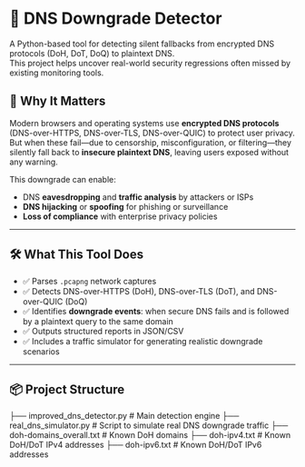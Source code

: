 # 🔐 DNS Downgrade Detector

A Python-based tool for detecting silent fallbacks from encrypted DNS protocols (DoH, DoT, DoQ) to plaintext DNS.  
This project helps uncover real-world security regressions often missed by existing monitoring tools.

## 🚨 Why It Matters

Modern browsers and operating systems use **encrypted DNS protocols** (DNS-over-HTTPS, DNS-over-TLS, DNS-over-QUIC) to protect user privacy. But when these fail—due to censorship, misconfiguration, or filtering—they silently fall back to **insecure plaintext DNS**, leaving users exposed without any warning.

This downgrade can enable:
- DNS **eavesdropping** and **traffic analysis** by attackers or ISPs
- **DNS hijacking** or **spoofing** for phishing or surveillance
- **Loss of compliance** with enterprise privacy policies

---

## 🛠️ What This Tool Does

- ✅ Parses `.pcapng` network captures
- ✅ Detects DNS-over-HTTPS (DoH), DNS-over-TLS (DoT), and DNS-over-QUIC (DoQ)
- ✅ Identifies **downgrade events**: when secure DNS fails and is followed by a plaintext query to the same domain
- ✅ Outputs structured reports in JSON/CSV
- ✅ Includes a traffic simulator for generating realistic downgrade scenarios

---

## 📦 Project Structure
├── improved_dns_detector.py # Main detection engine
├── real_dns_simulator.py # Script to simulate real DNS downgrade traffic
├── doh-domains_overall.txt # Known DoH domains
├── doh-ipv4.txt # Known DoH/DoT IPv4 addresses
├── doh-ipv6.txt # Known DoH/DoT IPv6 addresses
